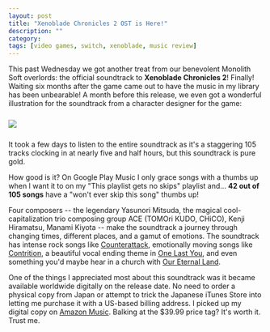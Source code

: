 ```yaml
---
layout: post
title: "Xenoblade Chronicles 2 OST is Here!"
description: ""
category: 
tags: [video games, switch, xenoblade, music review]
---
```


This past Wednesday we got another treat from our benevolent Monolith Soft overlords: the official soundtrack to **Xenoblade Chronicles 2**! Finally! Waiting six months after the game came out to have the music in my library has been unbearable! A month before this release, we even got a wonderful illustration for the soundtrack from a character designer for the game:

<div>
	<img class="rounded-corners" style="max-width: 500px; border: 1px; margin-top: 10px;" src="{{ site.images2018 }}/05-26/xbc2.jpg"/>
	<p class="caption-text" style="line-height: 1.5em; margin-bottom: 24px;"><strong></strong></p>
</div>

It took a few days to listen to the entire soundtrack as it's a staggering 105 tracks clocking in at nearly five and half hours, but this soundtrack is pure gold.

How good is it? On Google Play Music I only grace songs with a thumbs up when I want it to on my "This playlist gets no skips" playlist and... **42 out of 105 songs** have a "won't ever skip this song" thumbs up!

Four composers -- the legendary Yasunori Mitsuda, the magical cool-capitalization trio composing group ACE (TOMOri KUDO, CHiCO), Kenji Hiramatsu, Manami Kiyota -- make the soundtrack a journey through changing times, different places, and a gamut of emotions. The soundtrack has intense rock songs like [Counterattack][3], emotionally moving songs like [Contrition][2], a beautiful vocal ending theme in [One Last You][4], and even something you'd maybe hear in a church with [Our Eternal Land][5].

One of the things I appreciated most about this soundtrack was it became available worldwide digitally on the release date. No need to order a physical copy from Japan or attempt to trick the Japanese iTunes Store into letting me purchase it with a US-based billing address. I picked up my digital copy on [Amazon Music][1]. Balking at the $39.99 price tag? It's worth it. Trust me.

[1]: https://www.amazon.com/Xenoblade2-ORIGINAL-SOUNDTRACK-Hiramatsu-Yasunori/dp/B07D1C6NN1/
[3]: https://www.youtube.com/watch?v=jTNC1t6_MY4
[2]: https://www.youtube.com/watch?v=QuudfVb9mg4
[4]: https://www.youtube.com/watch?v=BIu4NQG_UAw
[5]: https://www.youtube.com/watch?v=OcY53YUpf8Q